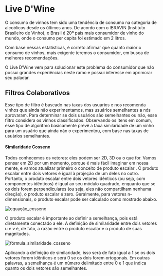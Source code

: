 # Live D'Wine

O consumo de vinhos tem sido uma tendência de consumo na categoria de alcoólicos desde os últimos anos. De acordo com o IBRAVIN (Instituto Brasileiro de Vinho), o Brasil é 20º país mais consumidor de vinho do mundo, onde o consumo per capita foi estimado em 2 litros.  

Com base nessas estatísticas, é correto afirmar que quanto maior o consumo de vinhos, mais exigente teremos o consumidor, em busca de melhores recomendações.

O Live D’Wine vem para solucionar este problema do consumidor que não possui grandes experiências neste ramo e possui interesse em aprimorar seu paladar.

## Filtros Colaborativos
Esse tipo de filtro é baseado nas taxas dos usuários e nos recomenda vinhos que ainda não experimentamos, mas usuários semelhantes a nós aprovaram. Para determinar se dois usuários são semelhantes ou não, esse filtro considera os vinhos classificados. Observando os itens em comum, esse tipo de algoritmo basicamente prevê a taxa similaridade de um vinho para um usuário que ainda não o experimentou, com base nas taxas de usuários semelhantes.

#### Similaridade Cosseno
Todos conhecemos os vetores: eles podem ser 2D, 3D ou o que for. Vamos pensar em 2D por um momento, porque é mais fácil imaginar em nossa mente, e vamos atualizar primeiro o conceito de produto escalar . O produto escalar entre dois vetores é igual à projeção de um deles no outro. Portanto, o produto escalar entre dois vetores idênticos (ou seja, com componentes idênticos) é igual ao seu módulo quadrado, enquanto que se os dois forem perpendiculares (ou seja, eles não compartilham nenhuma direção), o produto escalar é zero. Geralmente, para vetores n- dimensionais, o produto escalar pode ser calculado como mostrado abaixo.

![equação_cosseno](https://miro.medium.com/max/968/1*xD_jLdpqESuOaBFXyV9YGA.png)

O produto escalar é importante ao definir a semelhança, pois está diretamente conectado a ele. A definição de similaridade entre dois vetores u e v é, de fato, a razão entre o produto escalar e o produto de suas magnitudes.

![fórmula_similaridade_cosseno](https://miro.medium.com/max/776/1*r5ULMbx7ju3_Y4TU1PJIyQ.png)

Aplicando a definição de similaridade, isso será de fato igual a 1 se os dois vetores forem idênticos e será 0 se os dois forem ortogonais. Em outras palavras, a semelhança é um número delimitado entre 0 e 1 que indica quanto os dois vetores são semelhantes.

